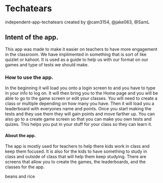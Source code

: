 # Techatears
independent-app-techatears created by @cam3154, @jake063, @SamL 

## Intent of the app.
This app was made to make it easier on teachers to have more engagement in the classroom.
We have implimented in something that is sort of like quizlet or kahoot. It is used as a guide to help us with our format on our games and type of tests we should make. 

### How to use the app.
In the beginning it will load you onto a login screen to and you have to type in your info to log on.  It will then bring you to the Home page and you will be able to go to the game screen or edit your classes.
You will need to create a class or multiple depending on how many you have.  Then it will load you a leaderboard with everyones name and points.  Once you start making the tests and they use them they will gain points and move farther up.
You can also go to a create game screen so that you can make you own tests and quizes.  This helps you put in your stuff for your class so they can learn it. 

#### About the app. 
The app is mostly used for teachers to help there kids work in class and keep them focused. It is also for the kids to have something to study in class and outside of class that will help them keep studying.  There are screens that allow you to create the games, the leaderboards, and the classes for the app.

beans and rice 
